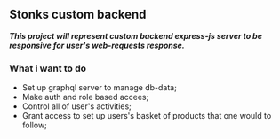 

## Stonks custom backend 

***This project will represent custom backend express-js server to be responsive for user's web-requests response.***

### What i want to do

 - Set up graphql server to manage db-data;
 - Make auth and role based accees;
 - Control all of user's activities;
 - Grant access to set up users's basket of products that one would to follow;
